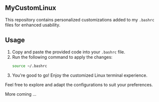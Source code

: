 ## MyCustomLinux

This repository contains personalized customizations added to my `.bashrc` files for enhanced usability.

## Usage

1. Copy and paste the provided code into your `.bashrc` file.
2. Run the following command to apply the changes:
    ```bash
    source ~/.bashrc
    ```
3. You're good to go! Enjoy the customized Linux terminal experience.

Feel free to explore and adapt the configurations to suit your preferences.


More coming ...

